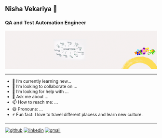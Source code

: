 ## Nisha Vekariya 👋
### QA and Test Automation Engineer
![I am a QA and Test Automation Engineer](https://github.com/NisVek-Automation/NisVek-Automation/blob/main/LinkedIn-background.gif)

---

- 🌱 I’m currently learning new...
- 👯 I’m looking to collaborate on ...
- 🤔 I’m looking for help with ...
- 💬 Ask me about ...
- 📫 How to reach me: ...
- 😄 Pronouns: ...
- ⚡ Fun fact: I love to travel different placess and learn new culture.

---
[<img src='https://cdn.jsdelivr.net/npm/simple-icons@3.0.1/icons/github.svg' alt='github' height='40'>](https://github.com/NisVek-Automation)  [<img src='https://cdn.jsdelivr.net/npm/simple-icons@3.0.1/icons/linkedin.svg' alt='linkedin' height='40'>](https://www.linkedin.com/in/https://www.linkedin.com/in/nisha-vekariya//)  [<img src='https://cdn.jsdelivr.net/npm/simple-icons@3.0.1/icons/gmail.svg' alt='gmail' height='40'>](nisha.vekariya@gmail.com)  
